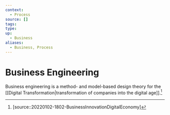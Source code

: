```yaml
---
context:
  - Process
source: []
tags: 
type:
up:
  - Business
aliases:
  - Business, Process
---
```


# Business Engineering

Business engineering is a method- and model-based design theory for the [[Digital Transformation|transformation of companies into the digital age]].[^1]

[^1]: [source::20220102-1802-BusinessInnovationDigitalEconomy]
